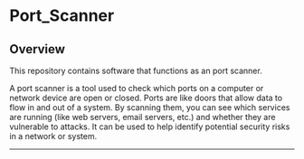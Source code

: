# Port_Scanner 

## Overview 
This repository contains software that functions as an port scanner.  

A port scanner is a tool used to check which ports on a computer or network device are open or closed. 
Ports are like doors that allow data to flow in and out of a system. By scanning them, you can see which
services are running (like web servers, email servers, etc.) and whether they are vulnerable to attacks.
It can be used to help identify potential security risks in a network or system.

--- 
